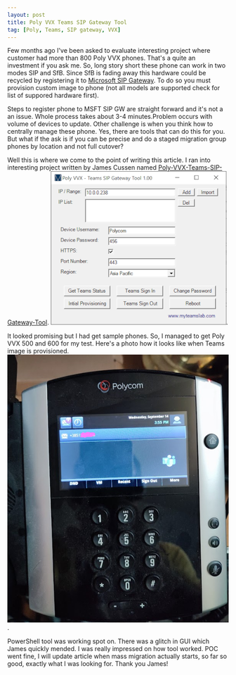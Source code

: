```yaml
---
layout: post
title: Poly VVX Teams SIP Gateway Tool
tag: [Poly, Teams, SIP gateway, VVX]
---
```


Few months ago I've been asked to evaluate interesting project where customer had more than 800 Poly VVX phones. That's a quite an investment if you ask me. So, long story short these phone can work in two modes SIP and SfB. Since SfB is fading away this hardware could be recycled by registering it to [Microsoft SIP Gateway](https://docs.microsoft.com/en-us/microsoftteams/sip-gateway-plan). To do so you must provision custom image to phone (not all models are supported check for list of suppored hardware first).

Steps to register phone to MSFT SIP GW are straight forward and it's not a an issue. Whole process takes about 3-4 minutes.Problem occurs with volume of devices to update. Other challenge is when you think how to centrally manage these phone. Yes, there are tools that can do this for you. But what if the ask is if you can be precise and do a staged migration group phones by location and not full cutover?

Well this is where we come to the point of writing this article. I ran into interesting project written by James Cussen named [Poly-VVX-Teams-SIP-Gateway-Tool](https://github.com/jamescussen/Poly-VVX-Teams-SIP-Gateway-Tool). 
![PolyvvxImage](../assets/img/PolyVVXTeamsSIPGatewayTool.png).

It looked promising but I had get sample phones. So, I managed to get Poly VVX 500 and 600 for my test. Here's a photo how it looks like when Teams image is provisioned.
![PolyvvxImage](../assets/img/polyvvx.png). 

PowerShell tool was working spot on. There was a glitch in GUI which James quickly mended. I was really impressed on how tool worked. POC went fine, I will update article when mass migration actually starts, so far so good, exactly what I was looking for. Thank you James!




